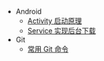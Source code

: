 <!-- _sidebar.md -->
<!-- 侧边导航栏 -->

* Android 
    * [Activity 启动原理](/document/android/activity/activity1.md)
    * [Service 实现后台下载](/document/android/service/service1.md)
* Git
    * [常用 Git 命令](/document/git/git1.md)